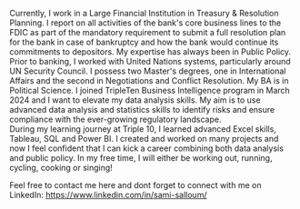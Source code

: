 Currently, I work in a Large Financial Institution in Treasury & Resolution Planning. I report on all activities of the bank's core business lines to the FDIC as part of the mandatory requirement to submit a full resolution plan for the bank in case of bankruptcy and how the bank would continue its commitments to depositors. 
My expertise has always been in Public Policy. Prior to banking, I worked with United Nations systems, particularly around UN Security Council. 
I possess two Master's degrees, one in International Affairs and the second in Negotiations and Conflict Resolution. My BA is in Political Science. 
I joined TripleTen Business Intelligence program in March 2024 and I want to elevate my data analysis skills. My aim is to use advanced data analysis and statistics skills to identify risks and ensure compliance with the ever-growing regulatory landscape.  
During my learning journey at Triple 10, I learned advanced Excel skills, Tableau, SQL and Power BI. I created and worked on many projects and now I feel confident that I can kick a career combining both data analysis and public policy. 
In my free time, I will either be working out, running, cycling, cooking or singing!

Feel free to contact me here and dont forget to connect with me on LinkedIn: https://www.linkedin.com/in/sami-salloum/ 
